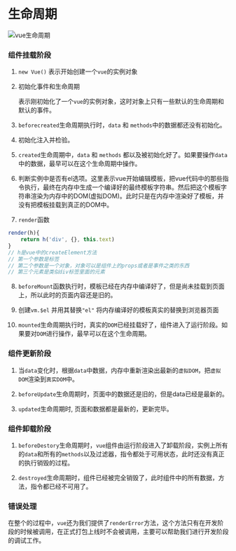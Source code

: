 # 生命周期

![vue生命周期](https://img-blog.csdnimg.cn/20200304102101217.png?x-oss-process=image/watermark,type_ZmFuZ3poZW5naGVpdGk,shadow_10,text_aHR0cHM6Ly9ibG9nLmNzZG4ubmV0L3hqbDI3MTMxNA==,size_16,color_FFFFFF,t_70)

### 组件挂载阶段

1. `new Vue()` 表示开始创建一个`vue`的实例对象

2. 初始化事件和生命周期 
    
    表示刚初始化了一个`vue`的实例对象，这时对象上只有一些默认的生命周期和默认的事件。

3. `beforecreated`生命周期执行时，`data` 和 `methods`中的数据都还没有初始化。

4. 初始化注入并检验。

5. `created`生命周期中，`data` 和 `methods` 都以及被初始化好了。如果要操作`data`中的数据，最早可以在这个生命周期中操作。

6. 判断实例中是否有el选项。这里表示vue开始编辑模板，把vue代码中的那些指令执行，最终在内存中生成一个编译好的最终模板字符串。然后把这个模板字符串渲染为内存中的DOM(虚拟DOM)。此时只是在内存中渲染好了模板，并没有把模板挂载到真正的DOM中。

7. `render`函数
```js
render(h){
    return h('div', {}, this.text)
}
// h是vue中的createElement方法
// 第一个参数是标签
// 第二个参数是一个对象，对象可以是组件上的props或者是事件之类的东西
// 第三个元素是类似div标签里面的元素
```
8. `beforeMount`函数执行时，模板已经在内存中编译好了，但是尚未挂载到页面上，所以此时的页面内容还是旧的。

9. 创建`vm.$el` 并用其替换`"el"` 将内存编译好的模板真实的替换到浏览器页面

10. `mounted`生命周期执行时，真实的`DOM`已经挂载好了，组件进入了运行阶段。如果要对`DOM`进行操作，最早可以在这个生命周期。

### 组件更新阶段

1. 当`data`变化时，根据`data`中数据，内存中重新渲染出最新的`虚拟DOM`，把`虚拟DOM`渲染到`真实DOM`中。

2. `beforeUpdate`生命周期时，页面中的数据还是旧的，但是data已经是最新的。

3. `updated`生命周期时, 页面和数据都是最新的，更新完毕。

### 组件卸载阶段

1. `beforeDestory`生命周期时，`vue`组件由运行阶段进入了卸载阶段，实例上所有的`data`和所有的`methods`以及过滤器，指令都处于可用状态，此时还没有真正的执行销毁的过程。

2. `destroyed`生命周期时，组件已经被完全销毁了，此时组件中的所有数据，方法，指令都已经不可用了。

### 错误处理

在整个的过程中，`vue`还为我们提供了`renderError`方法，这个方法只有在开发阶段的时候被调用，在正式打包上线时不会被调用，主要可以帮助我们进行开发阶段的调试工作。